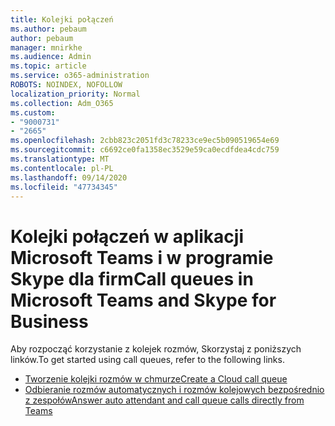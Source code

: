 ```yaml
---
title: Kolejki połączeń
ms.author: pebaum
author: pebaum
manager: mnirkhe
ms.audience: Admin
ms.topic: article
ms.service: o365-administration
ROBOTS: NOINDEX, NOFOLLOW
localization_priority: Normal
ms.collection: Adm_O365
ms.custom:
- "9000731"
- "2665"
ms.openlocfilehash: 2cbb823c2051fd3c78233ce9ec5b090519654e69
ms.sourcegitcommit: c6692ce0fa1358ec3529e59ca0ecdfdea4cdc759
ms.translationtype: MT
ms.contentlocale: pl-PL
ms.lasthandoff: 09/14/2020
ms.locfileid: "47734345"
---
```

# <a name="call-queues-in-microsoft-teams-and-skype-for-business"></a><span data-ttu-id="004cc-102">Kolejki połączeń w aplikacji Microsoft Teams i w programie Skype dla firm</span><span class="sxs-lookup"><span data-stu-id="004cc-102">Call queues in Microsoft Teams and Skype for Business</span></span> 

<span data-ttu-id="004cc-103">Aby rozpocząć korzystanie z kolejek rozmów, Skorzystaj z poniższych linków.</span><span class="sxs-lookup"><span data-stu-id="004cc-103">To get started using call queues, refer to the following links.</span></span>

- [<span data-ttu-id="004cc-104">Tworzenie kolejki rozmów w chmurze</span><span class="sxs-lookup"><span data-stu-id="004cc-104">Create a Cloud call queue</span></span>](https://docs.microsoft.com/microsoftteams/create-a-phone-system-call-queue)
- [<span data-ttu-id="004cc-105">Odbieranie rozmów automatycznych i rozmów kolejowych bezpośrednio z zespołów</span><span class="sxs-lookup"><span data-stu-id="004cc-105">Answer auto attendant and call queue calls directly from Teams</span></span>](https://docs.microsoft.com/microsoftteams/answer-auto-attendant-and-call-queue-calls)